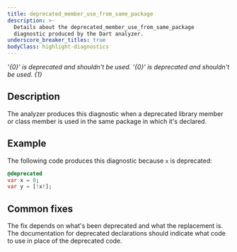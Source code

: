 ```yaml
---
title: deprecated_member_use_from_same_package
description: >-
  Details about the deprecated_member_use_from_same_package
  diagnostic produced by the Dart analyzer.
underscore_breaker_titles: true
bodyClass: highlight-diagnostics
---
```


_'{0}' is deprecated and shouldn't be used._
_'{0}' is deprecated and shouldn't be used. {1}_

## Description

The analyzer produces this diagnostic when a deprecated library member or
class member is used in the same package in which it's declared.

## Example

The following code produces this diagnostic because `x` is deprecated:

```dart
@deprecated
var x = 0;
var y = [!x!];
```

## Common fixes

The fix depends on what's been deprecated and what the replacement is. The
documentation for deprecated declarations should indicate what code to use
in place of the deprecated code.
